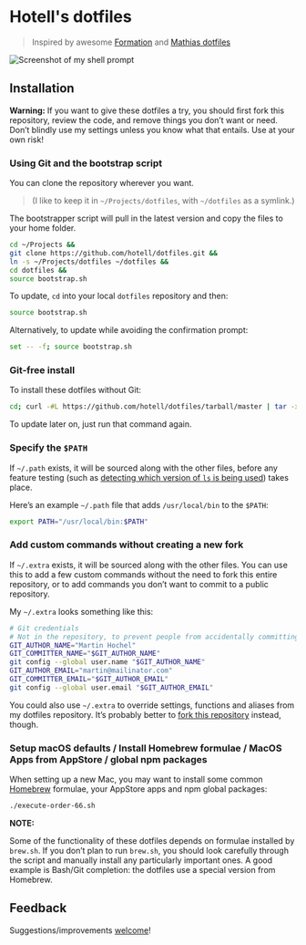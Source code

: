 # Hotell's dotfiles

> Inspired by awesome [Formation](https://slay.sh/) and [Mathias dotfiles](https://github.com/mathiasbynens/dotfiles)

![Screenshot of my shell prompt](https://i.imgur.com/EkEtphC.png)

## Installation

**Warning:**
If you want to give these dotfiles a try, you should first fork this repository, review the code, and remove things you don’t want or need. Don’t blindly use my settings unless you know what that entails. Use at your own risk!

### Using Git and the bootstrap script

You can clone the repository wherever you want.

> (I like to keep it in `~/Projects/dotfiles`, with `~/dotfiles` as a symlink.)

The bootstrapper script will pull in the latest version and copy the files to your home folder.

```bash
cd ~/Projects &&
git clone https://github.com/hotell/dotfiles.git &&
ln -s ~/Projects/dotfiles ~/dotfiles &&
cd dotfiles &&
source bootstrap.sh
```

To update, `cd` into your local `dotfiles` repository and then:

```bash
source bootstrap.sh
```

Alternatively, to update while avoiding the confirmation prompt:

```bash
set -- -f; source bootstrap.sh
```

### Git-free install

To install these dotfiles without Git:

```bash
cd; curl -#L https://github.com/hotell/dotfiles/tarball/master | tar -xzv --strip-components 1 --exclude={README.md,bootstrap.sh,.osx,LICENSE-MIT.txt}
```

To update later on, just run that command again.

### Specify the `$PATH`

If `~/.path` exists, it will be sourced along with the other files, before any feature testing (such as [detecting which version of `ls` is being used](https://github.com/mathiasbynens/dotfiles/blob/aff769fd75225d8f2e481185a71d5e05b76002dc/.aliases#L21-26)) takes place.

Here’s an example `~/.path` file that adds `/usr/local/bin` to the `$PATH`:

```bash
export PATH="/usr/local/bin:$PATH"
```

### Add custom commands without creating a new fork

If `~/.extra` exists, it will be sourced along with the other files. You can use this to add a few custom commands without the need to fork this entire repository, or to add commands you don’t want to commit to a public repository.

My `~/.extra` looks something like this:

```bash
# Git credentials
# Not in the repository, to prevent people from accidentally committing under my name
GIT_AUTHOR_NAME="Martin Hochel"
GIT_COMMITTER_NAME="$GIT_AUTHOR_NAME"
git config --global user.name "$GIT_AUTHOR_NAME"
GIT_AUTHOR_EMAIL="martin@mailinator.com"
GIT_COMMITTER_EMAIL="$GIT_AUTHOR_EMAIL"
git config --global user.email "$GIT_AUTHOR_EMAIL"
```

You could also use `~/.extra` to override settings, functions and aliases from my dotfiles repository. It’s probably better to [fork this repository](https://github.com/hotell/dotfiles/fork) instead, though.

### Setup macOS defaults / Install Homebrew formulae / MacOS Apps from AppStore / global npm packages

When setting up a new Mac, you may want to install some common [Homebrew](https://brew.sh/) formulae, your AppStore apps and npm global packages:

```bash
./execute-order-66.sh
```

**NOTE:**

Some of the functionality of these dotfiles depends on formulae installed by `brew.sh`. If you don’t plan to run `brew.sh`, you should look carefully through the script and manually install any particularly important ones. A good example is Bash/Git completion: the dotfiles use a special version from Homebrew.

## Feedback

Suggestions/improvements
[welcome](https://github.com/hotell/dotfiles/issues)!
